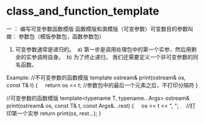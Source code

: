 # class_and_function_template
一 ： 编写可变参数函数模版
函数模版和类模版（可变参数）可变数目的参数叫做： 参数包（模版参数包，函数参数包）
1. 可变参数通常是递归的。
  a) 第一步是调用处理包中的第一个实参，然后用剩余的实参调用自身。
  b) 为了终止递归， 我们还需要定义一个非可变参数的同名函数。
 
 Example:
 //不可变参数的函数模版
 template<class T> ostream& print(ostream& os, const T& t)
 { 
     return os << t;  //参数包中的最后一个元素之后，不打印分隔符
 }
 
 //可变参数的函数模版
 template<typename T, typename...Args> ostream& print(ostream& os, const T& t, const Args&...rest)
 {
     os << t << ", ";     //打印第一个实参
     return print(os, rest...);
 }
 


